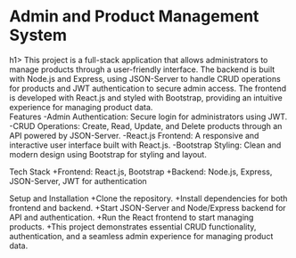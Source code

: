 <h1>Admin and Product Management System</h1>h1>
This project is a full-stack application that allows administrators to manage products through a user-friendly interface. The backend is built with Node.js and Express, using JSON-Server to handle CRUD operations for products and JWT authentication to secure admin access. The frontend is developed with React.js and styled with Bootstrap, providing an intuitive experience for managing product data.
<br/>
Features
-Admin Authentication: Secure login for administrators using JWT.
-CRUD Operations: Create, Read, Update, and Delete products through an API powered by JSON-Server.
-React.js Frontend: A responsive and interactive user interface built with React.js.
-Bootstrap Styling: Clean and modern design using Bootstrap for styling and layout.<br/>

Tech Stack
+Frontend: React.js, Bootstrap
+Backend: Node.js, Express, JSON-Server, JWT for authentication<br/>

Setup and Installation
+Clone the repository.
+Install dependencies for both frontend and backend.
+Start JSON-Server and Node/Express backend for API and authentication.
+Run the React frontend to start managing products.
+This project demonstrates essential CRUD functionality, authentication, and a seamless admin experience for managing product data.
